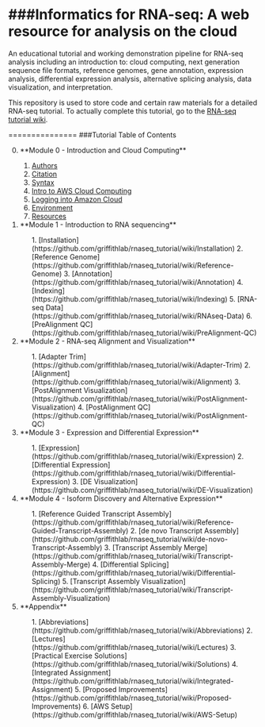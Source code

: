 ###Informatics for RNA-seq: A web resource for analysis on the cloud
===============
An educational tutorial and working demonstration pipeline for RNA-seq analysis including an introduction to: cloud computing, next generation sequence file formats, reference genomes, gene annotation, expression analysis, differential expression analysis, alternative splicing analysis, data visualization, and interpretation.

This repository is used to store code and certain raw materials for a detailed RNA-seq tutorial.  To actually complete this tutorial, go to the <a href="https://github.com/griffithlab/rnaseq_tutorial/wiki">RNA-seq tutorial wiki</a>.

===============
###Tutorial Table of Contents
<ol start="0">
  <li>**Module 0 - Introduction and Cloud Computing**</li>
  <ol start="i">
    <li><a href="https://github.com/griffithlab/rnaseq_tutorial/wiki/Authors">Authors</a></li>
    <li><a href="https://github.com/griffithlab/rnaseq_tutorial/wiki/Citation">Citation</a></li>
    <li><a href="https://github.com/griffithlab/rnaseq_tutorial/wiki/Syntax">Syntax</a></li>
    <li><a href="https://github.com/griffithlab/rnaseq_tutorial/wiki/Intro-to-AWS-Cloud-Computing">Intro to AWS Cloud Computing</a></li>
    <li><a href="https://github.com/griffithlab/rnaseq_tutorial/wiki/Logging-into-Amazon-Cloud">Logging into Amazon Cloud</a></li>
    <li><a href="https://github.com/griffithlab/rnaseq_tutorial/wiki/Environment">Environment</a></li>
    <li><a href="https://github.com/griffithlab/rnaseq_tutorial/wiki/Resources">Resources</a></li>
  </ol>
  <li>**Module 1 - Introduction to RNA sequencing**</li>
  <ol start="i">
   1. [Installation](https://github.com/griffithlab/rnaseq_tutorial/wiki/Installation)</li>
   2. [Reference Genome](https://github.com/griffithlab/rnaseq_tutorial/wiki/Reference-Genome)</li>
   3. [Annotation](https://github.com/griffithlab/rnaseq_tutorial/wiki/Annotation)</li>
   4. [Indexing](https://github.com/griffithlab/rnaseq_tutorial/wiki/Indexing)</li>
   5. [RNA-seq Data](https://github.com/griffithlab/rnaseq_tutorial/wiki/RNAseq-Data)</li>
   6. [PreAlignment QC](https://github.com/griffithlab/rnaseq_tutorial/wiki/PreAlignment-QC)</li>
  </ol>
  <li>**Module 2 - RNA-seq Alignment and Visualization**</li>
  <ol start="i">
   1. [Adapter Trim](https://github.com/griffithlab/rnaseq_tutorial/wiki/Adapter-Trim)</li>
   2. [Alignment](https://github.com/griffithlab/rnaseq_tutorial/wiki/Alignment)</li>
   3. [PostAlignment Visualization](https://github.com/griffithlab/rnaseq_tutorial/wiki/PostAlignment-Visualization)</li>
   4. [PostAlignment QC](https://github.com/griffithlab/rnaseq_tutorial/wiki/PostAlignment-QC)</li>
  </ol>
  <li>**Module 3 - Expression and Differential Expression**</li>
  <ol start="i">
   1. [Expression](https://github.com/griffithlab/rnaseq_tutorial/wiki/Expression)</li>
   2. [Differential Expression](https://github.com/griffithlab/rnaseq_tutorial/wiki/Differential-Expression)</li>
   3. [DE Visualization](https://github.com/griffithlab/rnaseq_tutorial/wiki/DE-Visualization)</li>
  </ol>
  <li>**Module 4 - Isoform Discovery and Alternative Expression**</li>
  <ol start="i">
   1. [Reference Guided Transcript Assembly](https://github.com/griffithlab/rnaseq_tutorial/wiki/Reference-Guided-Transcript-Assembly)</li>
   2. [de novo Transcript Assembly](https://github.com/griffithlab/rnaseq_tutorial/wiki/de-novo-Transcript-Assembly)</li>
   3. [Transcript Assembly Merge](https://github.com/griffithlab/rnaseq_tutorial/wiki/Transcript-Assembly-Merge)</li>
   4. [Differential Splicing](https://github.com/griffithlab/rnaseq_tutorial/wiki/Differential-Splicing)</li>
   5. [Transcript Assembly Visualization](https://github.com/griffithlab/rnaseq_tutorial/wiki/Transcript-Assembly-Visualization)</li>
   </ol>
  <li>**Appendix**</li>
  <ol start="i">
   1. [Abbreviations](https://github.com/griffithlab/rnaseq_tutorial/wiki/Abbreviations)</li>
   2. [Lectures](https://github.com/griffithlab/rnaseq_tutorial/wiki/Lectures)</li>
   3. [Practical Exercise Solutions](https://github.com/griffithlab/rnaseq_tutorial/wiki/Solutions)</li>
   4. [Integrated Assignment](https://github.com/griffithlab/rnaseq_tutorial/wiki/Integrated-Assignment)</li>
   5. [Proposed Improvements](https://github.com/griffithlab/rnaseq_tutorial/wiki/Proposed-Improvements)</li>
   6. [AWS Setup](https://github.com/griffithlab/rnaseq_tutorial/wiki/AWS-Setup)</li>
  </ol>
</ol>

